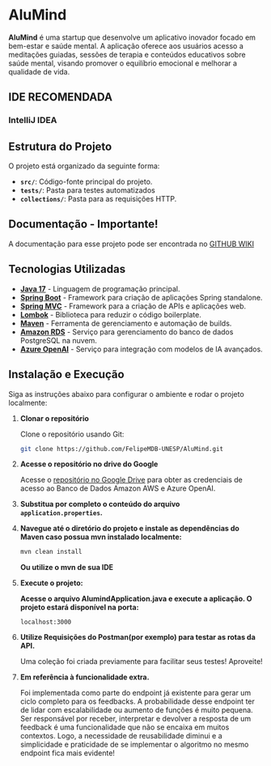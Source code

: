 # AluMind

**AluMind** é uma startup que desenvolve um aplicativo inovador focado em bem-estar e saúde mental. A aplicação oferece aos usuários acesso a meditações guiadas, sessões de terapia e conteúdos educativos sobre saúde mental, visando promover o equilíbrio emocional e melhorar a qualidade de vida.

## IDE RECOMENDADA
   ###  IntelliJ IDEA

## Estrutura do Projeto

O projeto está organizado da seguinte forma:

- **`src/`**: Código-fonte principal do projeto.
- **`tests/`**: Pasta para testes automatizados
- **`collections/`**: Pasta para as requisições HTTP.

## Documentação - Importante!
A documentação para esse projeto pode ser encontrada no [GITHUB WIKI](https://github.com/FelipeMDB-UNESP/AluMind/wiki)

## Tecnologias Utilizadas

- **[Java 17](https://www.oracle.com/java/technologies/javase/jdk17-archive-downloads.html)** - Linguagem de programação principal.
- **[Spring Boot](https://spring.io/projects/spring-boot)** - Framework para criação de aplicações Spring standalone.
- **[Spring MVC](https://spring.io/guides/gs/serving-web-content/)** - Framework para a criação de APIs e aplicações web.
- **[Lombok](https://projectlombok.org/)** - Biblioteca para reduzir o código boilerplate.
- **[Maven](https://maven.apache.org/download.cgi)** - Ferramenta de gerenciamento e automação de builds.
- **[Amazon RDS](https://aws.amazon.com/rds/)** - Serviço para gerenciamento do banco de dados PostgreSQL na nuvem.
- **[Azure OpenAI](https://www.google.com/aclk?sa=l&ai=DChcSEwjqztHSr9uJAxWcRUgAHTa_Bm4YABABGgJjZQ&co=1&ase=2&gclid=CjwKCAiA3Na5BhAZEiwAzrfagH6avv0Y_WljkODXOfUQ8zFk21eMEAsU9sJDYgeiI9PruboRUHsHZBoC0o4QAvD_BwE&ei=XLA1Z8SqLdDd1sQPvqeyqQI&sig=AOD64_3IEO4eEfLIKFJVOQovbMeQQi2p1g&q&sqi=2&nis=4&adurl&ved=2ahUKEwjEyMzSr9uJAxXQrpUCHb6TLCUQ0Qx6BAgKEAE)** - Serviço para integração com modelos de IA avançados.


## Instalação e Execução

Siga as instruções abaixo para configurar o ambiente e rodar o projeto localmente:

1. **Clonar o repositório**

   Clone o repositório usando Git:

   ```bash
   git clone https://github.com/FelipeMDB-UNESP/AluMind.git

2. **Acesse o repositório no drive do Google**

   Acesse o [repositório no Google Drive](https://drive.google.com/drive/folders/15DGaThqFR3eICXQUY0SiWljGDg7M8RRV?usp=sharing) para obter as credenciais de acesso ao Banco de Dados Amazon AWS e Azure OpenAI.


3. **Substitua por completo o conteúdo do arquivo `application.properties`.**


4. **Navegue até o diretório do projeto e instale as dependências do Maven caso possua mvn instalado localmente:**

   ```bash
   mvn clean install
   ```
   **Ou utilize o mvn de sua IDE**



5. **Execute o projeto:**

   **Acesse o arquivo AlumindApplication.java e execute a aplicação. O projeto estará disponível na porta:**
      ```
   localhost:3000
   ```


6. **Utilize Requisições do Postman(por exemplo) para testar as rotas da API.**

   Uma coleção foi criada previamente para facilitar seus testes! Aproveite!


7. **Em referência à funcionalidade extra.**

   Foi implementada como parte do endpoint já existente para gerar um ciclo completo para os feedbacks.
   A probabilidade desse endpoint ter de lidar com escalabilidade ou aumento de funções é muito pequena.
   Ser responsável por receber, interpretar e devolver a resposta de um feedback é uma funcionalidade que não se encaixa em muitos contextos.
   Logo, a necessidade de reusabilidade diminui e a simplicidade e praticidade de se implementar o algoritmo no mesmo endpoint fica mais evidente!